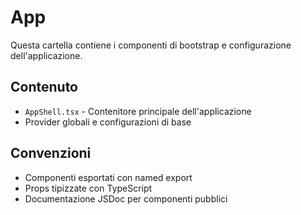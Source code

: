 # App

Questa cartella contiene i componenti di bootstrap e configurazione dell'applicazione.

## Contenuto

- `AppShell.tsx` - Contenitore principale dell'applicazione
- Provider globali e configurazioni di base

## Convenzioni

- Componenti esportati con named export
- Props tipizzate con TypeScript
- Documentazione JSDoc per componenti pubblici
